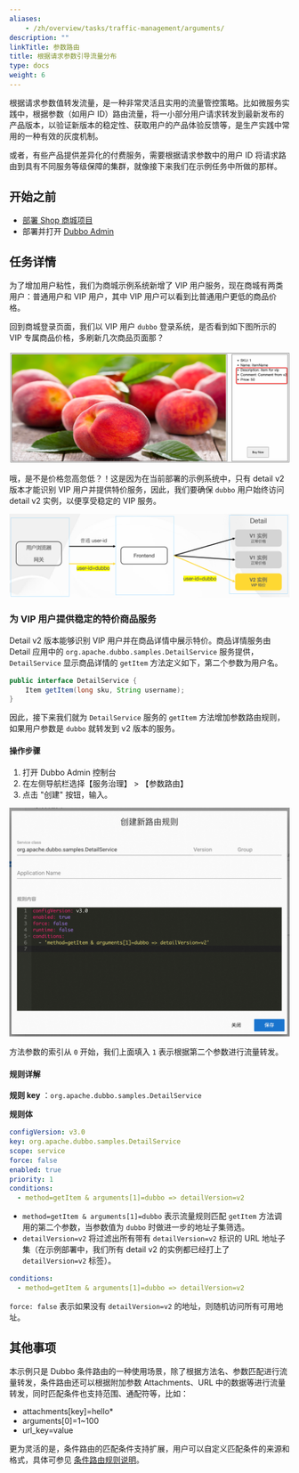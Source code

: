 ```yaml
---
aliases:
    - /zh/overview/tasks/traffic-management/arguments/
description: ""
linkTitle: 参数路由
title: 根据请求参数引导流量分布
type: docs
weight: 6
---
```




根据请求参数值转发流量，是一种非常灵活且实用的流量管控策略。比如微服务实践中，根据参数（如用户 ID）路由流量，将一小部分用户请求转发到最新发布的产品版本，以验证新版本的稳定性、获取用户的产品体验反馈等，是生产实践中常用的一种有效的灰度机制。

或者，有些产品提供差异化的付费服务，需要根据请求参数中的用户 ID 将请求路由到具有不同服务等级保障的集群，就像接下来我们在示例任务中所做的那样。

## 开始之前

* [部署 Shop 商城项目](../#部署商场系统)
* 部署并打开 [Dubbo Admin](../.././../reference/admin/architecture/)

## 任务详情

为了增加用户粘性，我们为商城示例系统新增了 VIP 用户服务，现在商城有两类用户：普通用户和 VIP 用户，其中 VIP 用户可以看到比普通用户更低的商品价格。

回到商城登录页面，我们以 VIP 用户 `dubbo` 登录系统，是否看到如下图所示的 VIP 专属商品价格，多刷新几次商品页面那？

![arguments1](/imgs/v3/tasks/arguments/arguments1.png)

哦，是不是价格忽高忽低？！这是因为在当前部署的示例系统中，只有 detail v2 版本才能识别 VIP 用户并提供特价服务，因此，我们要确保 `dubbo` 用户始终访问 detail v2 实例，以便享受稳定的 VIP 服务。

![arguments2](/imgs/v3/tasks/arguments/arguments2.png)

### 为 VIP 用户提供稳定的特价商品服务

Detail v2 版本能够识别 VIP 用户并在商品详情中展示特价。商品详情服务由 Detail 应用中的 `org.apache.dubbo.samples.DetailService` 服务提供，`DetailService` 显示商品详情的 `getItem` 方法定义如下，第二个参数为用户名。

```java
public interface DetailService {
    Item getItem(long sku, String username);
}
```

因此，接下来我们就为 `DetailService` 服务的 `getItem` 方法增加参数路由规则，如果用户参数是 `dubbo` 就转发到 v2 版本的服务。

#### 操作步骤
1. 打开 Dubbo Admin 控制台
2. 在左侧导航栏选择【服务治理】 > 【参数路由】
3. 点击 "创建" 按钮，输入。

![Admin 参数路由设置截图](/imgs/v3/tasks/arguments/arguments_admin.png)

方法参数的索引从 `0` 开始，我们上面填入 `1` 表示根据第二个参数进行流量转发。

#### 规则详解

**规则 key** ：`org.apache.dubbo.samples.DetailService`

**规则体**
```yaml
configVersion: v3.0
key: org.apache.dubbo.samples.DetailService
scope: service
force: false
enabled: true
priority: 1
conditions:
  - method=getItem & arguments[1]=dubbo => detailVersion=v2
```

* `method=getItem & arguments[1]=dubbo` 表示流量规则匹配 `getItem` 方法调用的第二个参数，当参数值为 `dubbo` 时做进一步的地址子集筛选。
* `detailVersion=v2` 将过滤出所有带有 `detailVersion=v2` 标识的 URL 地址子集（在示例部署中，我们所有 detail v2 的实例都已经打上了 `detailVersion=v2` 标签）。

```yaml
conditions:
  - method=getItem & arguments[1]=dubbo => detailVersion=v2
```

`force: false` 表示如果没有 `detailVersion=v2` 的地址，则随机访问所有可用地址。

## 其他事项
本示例只是 Dubbo 条件路由的一种使用场景，除了根据方法名、参数匹配进行流量转发，条件路由还可以根据附加参数 Attachments、URL 中的数据等进行流量转发，同时匹配条件也支持范围、通配符等，比如：
* attachments[key]=hello*
* arguments[0]=1~100
* url_key=value

更为灵活的是，条件路由的匹配条件支持扩展，用户可以自定义匹配条件的来源和格式，具体可参见 [条件路由规则说明](/zh-cn/overview/core-features/traffic/condition-rule/)。
